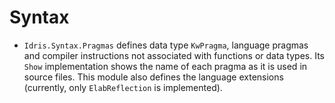 # Syntax

* `Idris.Syntax.Pragmas` defines data type `KwPragma`, language pragmas
  and compiler instructions not associated with functions or data types.
  Its `Show` implementation shows the name of each pragma as it is used
  in source files. This module also defines the language extensions
  (currently, only `ElabReflection` is implemented).
